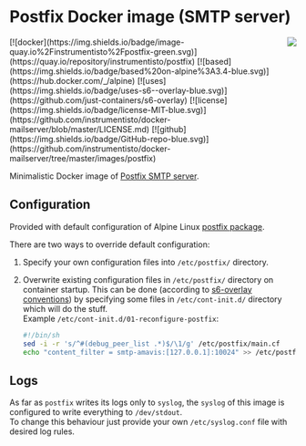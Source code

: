 Postfix Docker image (SMTP server)
==================================

<img align="right" src="http://www.postfix.org/mysza.gif">
[![docker](https://img.shields.io/badge/image-quay.io%2Finstrumentisto%2Fpostfix-green.svg)](https://quay.io/repository/instrumentisto/postfix)
[![based](https://img.shields.io/badge/based%20on-alpine%3A3.4-blue.svg)](https://hub.docker.com/_/alpine)
[![uses](https://img.shields.io/badge/uses-s6--overlay-blue.svg)](https://github.com/just-containers/s6-overlay)
[![license](https://img.shields.io/badge/license-MIT-blue.svg)](https://github.com/instrumentisto/docker-mailserver/blob/master/LICENSE.md)
[![github](https://img.shields.io/badge/GitHub-repo-blue.svg)](https://github.com/instrumentisto/docker-mailserver/tree/master/images/postfix)

Minimalistic Docker image of [Postfix SMTP server](http://www.postfix.org).



## Configuration

Provided with default configuration of Alpine Linux
[postfix package](https://pkgs.alpinelinux.org/packages?name=postfix).

There are two ways to override default configuration:
 
1.  Specify your own configuration files into `/etc/postfix/` directory.

2.  Overwrite existing configuration files in `/etc/postfix/` directory on
    container startup.
    This can be done (according to [s6-overlay conventions](https://github.com/just-containers/s6-overlay#executing-initialization-andor-finalization-tasks))
    by specifying some files in `/etc/cont-init.d/` directory which will do 
    the stuff.  
    Example `/etc/cont-init.d/01-reconfigure-postfix`:
    ```bash
    #!/bin/sh
    sed -i -r 's/^#(debug_peer_list .*)$/\1/g' /etc/postfix/main.cf
    echo "content_filter = smtp-amavis:[127.0.0.1]:10024" >> /etc/postfix/main.cf
    ```




## Logs

As far as `postfix` writes its logs only to `syslog`, the `syslog` of this image
is configured to write everything to `/dev/stdout`.  
To change this behaviour just provide your own `/etc/syslog.conf` file
with desired log rules.

